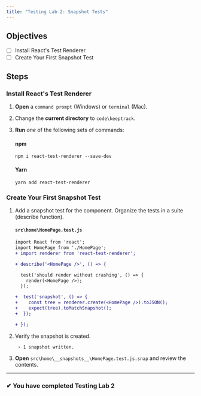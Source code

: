```yaml
---
title: "Testing Lab 2: Snapshot Tests"
---
```


## Objectives

- [ ] Install React's Test Renderer
- [ ] Create Your First Snapshot Test

## Steps

### Install React's Test Renderer

1. **Open** a `command prompt` (Windows) or `terminal` (Mac).
1. Change the **current directory** to `code\keeptrack`.
1. **Run** _one_ of the following sets of commands:

   #### npm

   ```shell
   npm i react-test-renderer --save-dev
   ```

   #### Yarn

   ```shell
   yarn add react-test-renderer
   ```

### Create Your First Snapshot Test

1. Add a snapshot test for the component. Organize the tests in a suite (describe function).

   #### `src\home\HomePage.test.js`

   ```diff
   import React from 'react';
   import HomePage from './HomePage';
   + import renderer from 'react-test-renderer';

   + describe('<HomePage />', () => {

     test('should render without crashing', () => {
       render(<HomePage />);
     });

   +  test('snapshot', () => {
   +    const tree = renderer.create(<HomePage />).toJSON();
   +    expect(tree).toMatchSnapshot();
   +  });

   + });
   ```

1. Verify the snapshot is created.

   ```shell
    › 1 snapshot written.
   ```

1. **Open** `src\home\__snapshots__\HomePage.test.js.snap` and review the contents.

---

### &#10004; You have completed Testing Lab 2
